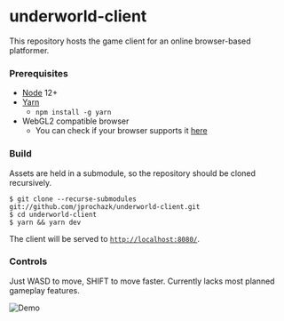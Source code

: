 # underworld-client

This repository hosts the game client for an online browser-based platformer.

### Prerequisites

* [Node](https://nodejs.org/en/) 12+
* [Yarn](https://yarnpkg.com/)
  * `npm install -g yarn`
* WebGL2 compatible browser
  * You can check if your browser supports it [here](https://webglreport.com/?v=2)

### Build

Assets are held in a submodule, so the repository should be cloned recursively.

```
$ git clone --recurse-submodules git://github.com/jprochazk/underworld-client.git
$ cd underworld-client
$ yarn && yarn dev
```

The client will be served to [`http://localhost:8080/`](http://localhost:8080/).

### Controls

Just WASD to move, SHIFT to move faster. Currently lacks most planned gameplay features.

![Demo](demo.gif)